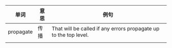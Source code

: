 | 单词        | 意思  | 例句                                                               |
| --------- | --- | ---------------------------------------------------------------- |
| propagate | 传播  | That will be called if any errors propagate up to the top level. |
|           |     |                                                                  |
